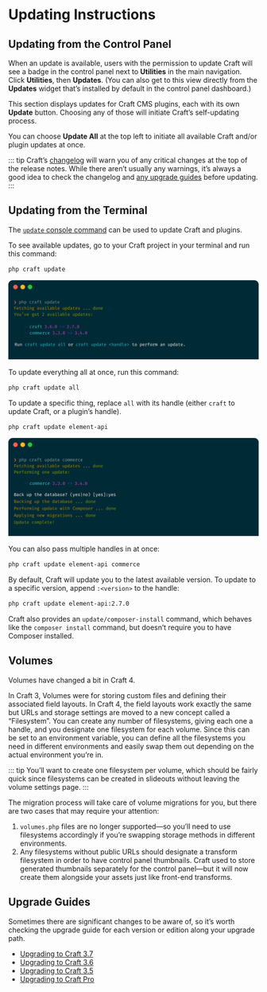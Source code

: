 # Updating Instructions

## Updating from the Control Panel

When an update is available, users with the permission to update Craft will see a badge in the control panel next to **Utilities** in the main navigation. Click **Utilities**, then **Updates**. (You can also get to this view directly from the **Updates** widget that’s installed by default in the control panel dashboard.)

This section displays updates for Craft CMS plugins, each with its own **Update** button. Choosing any of those will initiate Craft’s self-updating process.

You can choose **Update All** at the top left to initiate all available Craft and/or plugin updates at once.

::: tip
Craft’s [changelog](https://github.com/craftcms/cms/blob/main/CHANGELOG.md) will warn you of any critical changes at the top of the release notes. While there aren’t usually any warnings, it’s always a good idea to check the changelog and [any upgrade guides](#upgrade-guides) before updating.
:::

## Updating from the Terminal

The [`update` console command](console-commands.md#update) can be used to update Craft and plugins.

To see available updates, go to your Craft project in your terminal and run this command:

```bash
php craft update
```

![An example interaction with the `update` command.](./images/cli-update-info.png)

To update everything all at once, run this command:

```bash
php craft update all
```

To update a specific thing, replace `all` with its handle (either `craft` to update Craft, or a plugin’s handle).

```bash
php craft update element-api
```

![An example interaction with the `update <handle>` command.](./images/cli-update-plugin.png)

You can also pass multiple handles in at once:

```bash
php craft update element-api commerce
```

By default, Craft will update you to the latest available version. To update to a specific version, append `:<version>` to the handle:

```bash
php craft update element-api:2.7.0
```

Craft also provides an `update/composer-install` command, which behaves like the `composer install` command, but doesn’t require you to have Composer installed.

## Volumes

Volumes have changed a bit in Craft 4.

In Craft 3, Volumes were for storing custom files and defining their associated field layouts. In Craft 4, the field layouts work exactly the same but URLs and storage settings are moved to a new concept called a “Filesystem”. You can create any number of filesystems, giving each one a handle, and you designate one filesystem for each volume. Since this can be set to an environment variable, you can define all the filesystems you need in different environments and easily swap them out depending on the actual environment you’re in.

::: tip
You’ll want to create one filesystem per volume, which should be fairly quick since filesystems can be created in slideouts without leaving the volume settings page.
:::

The migration process will take care of volume migrations for you, but there are two cases that may require your attention:

1. `volumes.php` files are no longer supported—so you’ll need to use filesystems accordingly if you’re swapping storage methods in different environments.
2. Any filesystems without public URLs should designate a transform filesystem in order to have control panel thumbnails. Craft used to store generated thumbnails separately for the control panel—but it will now create them alongside your assets just like front-end transforms.

## Upgrade Guides

Sometimes there are significant changes to be aware of, so it’s worth checking the upgrade guide for each version or edition along your upgrade path.

- [Upgrading to Craft 3.7](https://craftcms.com/knowledge-base/upgrading-to-craft-3-7)
- [Upgrading to Craft 3.6](https://craftcms.com/knowledge-base/upgrading-to-craft-3-6)
- [Upgrading to Craft 3.5](https://craftcms.com/knowledge-base/upgrading-to-craft-3-5)
- [Upgrading to Craft Pro](https://craftcms.com/knowledge-base/upgrading-to-craft-pro)
